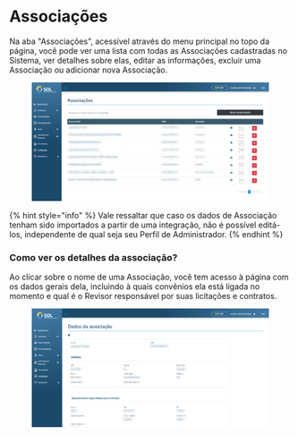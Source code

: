 # Associações

Na aba "Associações", acessível através do menu principal no topo da página, você pode ver uma lista com todas as Associações cadastradas no Sistema, ver detalhes sobre elas, editar as informações, excluir uma Associação ou adicionar nova Associação.

<figure><img src="../../../.gitbook/assets/asso-list.png" alt=""><figcaption></figcaption></figure>

{% hint style="info" %}
Vale ressaltar que caso os dados de Associação tenham sido importados a partir de uma integração, não é possível editá-los, independente de qual seja seu Perfil de Administrador.
{% endhint %}

### Como ver os detalhes da associação?

Ao clicar sobre o nome de uma Associação, você tem acesso à página com os dados gerais dela, incluindo à quais convênios ela está ligada no momento e qual é o Revisor responsável por suas licitações e contratos.

<figure><img src="../../../.gitbook/assets/dados-asso.png" alt=""><figcaption></figcaption></figure>
